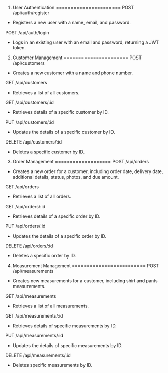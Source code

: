1. User Authentication
======================
POST /api/auth/register
  - Registers a new user with a name, email, and password.

POST /api/auth/login
  - Logs in an existing user with an email and password, returning a JWT token.


2. Customer Management
======================
POST /api/customers
  - Creates a new customer with a name and phone number.

GET /api/customers
  - Retrieves a list of all customers.

GET /api/customers/:id
  - Retrieves details of a specific customer by ID.

PUT /api/customers/:id
  - Updates the details of a specific customer by ID.

DELETE /api/customers/:id
  - Deletes a specific customer by ID.


3. Order Management
===================
POST /api/orders
  - Creates a new order for a customer, including order date, delivery date, additional details, status, photos, and due amount.

GET /api/orders
  - Retrieves a list of all orders.

GET /api/orders/:id
  - Retrieves details of a specific order by ID.

PUT /api/orders/:id
  - Updates the details of a specific order by ID.

DELETE /api/orders/:id
  - Deletes a specific order by ID.


4. Measurement Management
=========================
POST /api/measurements
  - Creates new measurements for a customer, including shirt and pants measurements.

GET /api/measurements
  - Retrieves a list of all measurements.

GET /api/measurements/:id
  - Retrieves details of specific measurements by ID.

PUT /api/measurements/:id
  - Updates the details of specific measurements by ID.

DELETE /api/measurements/:id
  - Deletes specific measurements by ID.

